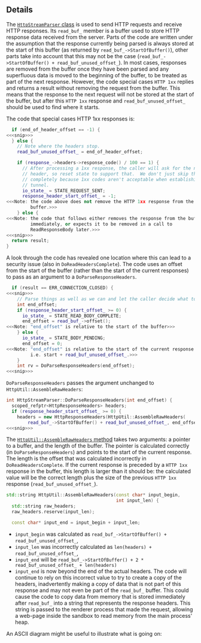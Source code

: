 Details
-------
The [`HttpStreamParser` class](https://cs.chromium.org/chromium/src/net/http/http_stream_parser.cc)
is used to send HTTP requests and receive HTTP responses. Its `read_buf_`
member is a buffer used to store HTTP response data received from the server.
Parts of the code are written under the assumption that the response currently
being parsed is always stored at the start of this buffer (as returned by
`read_buf_->StartOfBuffer()`), other parts take into account that this may not
be the case (`read_buf_->StartOfBuffer() + read_buf_unused_offset_`). In most
cases, responses are removed from the buffer once they have been parsed and any
superfluous data is moved to the beginning of the buffer, to be treated as part
of the next response. However, the code special cases `HTTP 1xx` replies and
returns a result without removing the request from the buffer. This means that
the response to the next request will not be stored at the start of the buffer,
but after this `HTTP 1xx` response and `read_buf_unused_offset_` should be used
to find where it starts.

The code that special cases HTTP 1xx responses is:
```C++
  if (end_of_header_offset == -1) {
<<<snip>>>
  } else {
    // Note where the headers stop.
    read_buf_unused_offset_ = end_of_header_offset;

    if (response_->headers->response_code() / 100 == 1) {
      // After processing a 1xx response, the caller will ask for the next
      // header, so reset state to support that.  We don't just skip these
      // completely because 1xx codes aren't acceptable when establishing a
      // tunnel.
      io_state_ = STATE_REQUEST_SENT;
      response_header_start_offset_ = -1;
<<<Note: the code above does not remove the HTTP 1xx response from the
         buffer.>>>
    } else {
<<<Note: the code that follows either removes the response from the buffer
         immediately, or expects it to be removed in a call to
         ReadResponseBody later.>>>
<<<snip>>>
  return result;
}
```

A look through the code has revealed one location where this can lead to a
security issue (also in `DoReadHeadersComplete`). The code uses an offset from
the start of the buffer (rather than the start of the current responses) to
pass as an argument to a `DoParseResponseHeaders`. 

```C++
  if (result == ERR_CONNECTION_CLOSED) {
<<<snip>>>
    // Parse things as well as we can and let the caller decide what to do.
    int end_offset;
    if (response_header_start_offset_ >= 0) {
      io_state_ = STATE_READ_BODY_COMPLETE;
      end_offset = read_buf_->offset();
<<<Note: "end_offset" is relative to the start of the buffer>>>
    } else {
      io_state_ = STATE_BODY_PENDING;
      end_offset = 0;
<<<Note: "end_offset" is relative to the start of the current response
         i.e. start + read_buf_unused_offset_.>>>
    }
    int rv = DoParseResponseHeaders(end_offset);
<<<snip>>>
```

`DoParseResponseHeaders` passes the argument unchanged to `HttpUtil::AssembleRawHeaders`:
```C++
int HttpStreamParser::DoParseResponseHeaders(int end_offset) {
  scoped_refptr<HttpResponseHeaders> headers;
  if (response_header_start_offset_ >= 0) {
    headers = new HttpResponseHeaders(HttpUtil::AssembleRawHeaders(
        read_buf_->StartOfBuffer() + read_buf_unused_offset_, end_offset));
<<<snip>>>
```

The [`HttpUtil::AssembleRawHeaders` method](https://cs.chromium.org/chromium/src/net/http/http_util.cc)
takes two arguments: a pointer to a buffer, and the length of the buffer. The
pointer is calculated correctly (in `DoParseResponseHeaders`) and points to the
start of the current response. The length is the offset that was calculated
incorrectly in `DoReadHeadersComplete`. If the current response is preceded by
a `HTTP 1xx` response in the buffer, this length is larger than it should be:
the calculated value will be the correct length plus the size of the previous
`HTTP 1xx` response (`read_buf_unused_offset_`).

```C++
std::string HttpUtil::AssembleRawHeaders(const char* input_begin,
                                         int input_len) {
  std::string raw_headers;
  raw_headers.reserve(input_len);

  const char* input_end = input_begin + input_len;
```

+ `input_begin` was calculated as `read_buf_->StartOfBuffer() + read_buf_unused_offset_`,
+ `input_len` was incorrectly calculated as `len(headers) + read_buf_unused_offset_`,
+ `input_end` will be `read_buf_->StartOfBuffer() + 2 * read_buf_unused_offset_ + len(headers)`
+ `input_end` is now beyond the end of the actual headers.
The code will continue to rely on this incorrect value to try to create a copy
of the headers, inadvertently making a copy of data that is not part of this
response and may not even be part of the `read_buf_` buffer. This could cause
the code to copy data from memory that is stored immediately after `read_buf_`
into a string that represents the response headers. This string is passed to
the renderer process that made the request, allowing a web-page inside the
sandbox to read memory from the main process' heap.

An ASCII diagram might be useful to illustrate what is going on:
